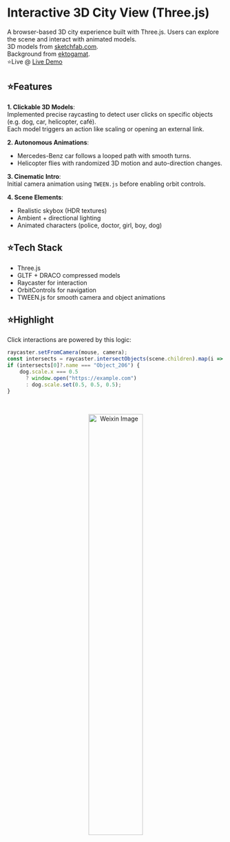 # Interactive 3D City View (Three.js)

A browser-based 3D city experience built with Three.js. Users can explore the scene and interact with animated models.\
3D models from [sketchfab.com](https://sketchfab.com/features/free-3d-models).\
Background from [ektogamat](https://github.com/ektogamat/threejs-andy-boilerplate).\
⭐Live @  [Live Demo](https://dingziao.github.io/2024CS277CG_InteractiveCity/)

## ⭐Features
**1. Clickable 3D Models**:  
  Implemented precise raycasting to detect user clicks on specific objects (e.g. dog, car, helicopter, café).  
  Each model triggers an action like scaling or opening an external link.

**2. Autonomous Animations**:  
  - Mercedes-Benz car follows a looped path with smooth turns.  
  - Helicopter flies with randomized 3D motion and auto-direction changes.

**3. Cinematic Intro**:  
  Initial camera animation using `TWEEN.js` before enabling orbit controls.

**4. Scene Elements**:  
  - Realistic skybox (HDR textures)  
  - Ambient + directional lighting  
  - Animated characters (police, doctor, girl, boy, dog)

## ⭐Tech Stack

- Three.js  
- GLTF + DRACO compressed models  
- Raycaster for interaction  
- OrbitControls for navigation  
- TWEEN.js for smooth camera and object animations

## ⭐Highlight

Click interactions are powered by this logic:

```js
raycaster.setFromCamera(mouse, camera);
const intersects = raycaster.intersectObjects(scene.children).map(i => i.object);
if (intersects[0]?.name === "Object_206") {
    dog.scale.x === 0.5
      ? window.open("https://example.com")
      : dog.scale.set(0.5, 0.5, 0.5);
}


```

<br>

<p align="center">
<img src="https://github.com/dingziao/Computer-Graphics-Final-Project/assets/75987534/f6be2f4f-3f74-4d7e-a2ef-1f333fa1acdb" alt="Weixin Image" width="50%" style="border-radius: 6px;" />
</p>
